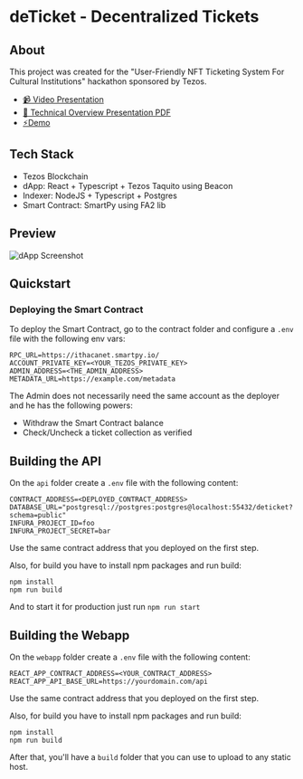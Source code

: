 # deTicket - Decentralized Tickets


## About
This project was created for the "User-Friendly NFT Ticketing System For Cultural Institutions" hackathon sponsored by Tezos.

- [📹 Video Presentation](https://youtu.be/Jv7PwvFp6Ms)
- [📕 Technical Overview Presentation PDF](https://github.com/strandgeek/deticket/raw/main/presentation/deTicket%20Presentation.pdf)
- [⚡️Demo](https://deticket.strandgeek.com/)

## Tech Stack
- Tezos Blockchain
- dApp: React + Typescript + Tezos Taquito using Beacon
- Indexer: NodeJS + Typescript + Postgres
- Smart Contract: SmartPy using FA2 lib


## Preview
![dApp Screenshot](https://github.com/strandgeek/deticket/raw/main/presentation/screenshot.png)


## Quickstart

### Deploying the Smart Contract

To deploy the Smart Contract, go to the contract folder and configure a `.env` file with the following env vars:

```
RPC_URL=https://ithacanet.smartpy.io/
ACCOUNT_PRIVATE_KEY=<YOUR_TEZOS_PRIVATE_KEY>
ADMIN_ADDRESS=<THE_ADMIN_ADDRESS>
METADATA_URL=https://example.com/metadata
```
The Admin does not necessarily need the same account as the deployer and he has the following powers:
- Withdraw the Smart Contract balance
- Check/Uncheck a ticket collection as verified

## Building the API

On the `api` folder create a `.env` file with the following content:

```
CONTRACT_ADDRESS=<DEPLOYED_CONTRACT_ADDRESS>
DATABASE_URL="postgresql://postgres:postgres@localhost:55432/deticket?schema=public"
INFURA_PROJECT_ID=foo
INFURA_PROJECT_SECRET=bar
```

Use the same contract address that you deployed on the first step.

Also, for build you have to install npm packages and run build:

```
npm install
npm run build
```

And to start it for production just run `npm run start`


## Building the Webapp

On the `webapp` folder create a `.env` file with the following content:

```
REACT_APP_CONTRACT_ADDRESS=<YOUR_CONTRACT_ADDRESS>
REACT_APP_API_BASE_URL=https://yourdomain.com/api
```

Use the same contract address that you deployed on the first step.

Also, for build you have to install npm packages and run build:

```
npm install
npm run build
```

After that, you'll have a `build` folder that you can use to upload to any static host.
